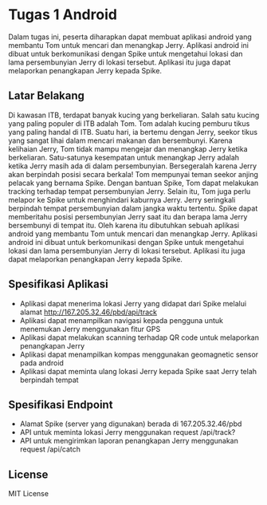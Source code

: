 

# Tugas 1 Android

Dalam tugas ini, peserta diharapkan dapat membuat aplikasi android yang membantu Tom untuk mencari dan menangkap Jerry. Aplikasi android ini dibuat untuk berkomunikasi dengan Spike untuk mengetahui lokasi dan lama persembunyian Jerry di lokasi tersebut. Aplikasi itu juga dapat melaporkan penangkapan Jerry kepada Spike.

## Latar Belakang

  Di  kawasan  ITB,  terdapat  banyak  kucing  yang  berkeliaran.  Salah  satu  kucing  yang  paling 
populer di ITB adalah Tom. Tom adalah kucing pemburu tikus yang paling handal di ITB. Suatu 
hari,  ia  bertemu  dengan  Jerry,  seekor  tikus  yang  sangat  lihai  dalam  mencari  makanan  dan 
bersembunyi. Karena kelihaian Jerry, Tom tidak mampu mengejar dan menangkap Jerry ketika 
berkeliaran. Satu-satunya kesempatan untuk menangkap Jerry adalah ketika Jerry masih ada di 
dalam persembunyian. Bersegeralah karena Jerry akan berpindah posisi secara berkala!
  Tom  mempunyai  teman  seekor  anjing  pelacak yang  bernama  Spike.  Dengan  bantuan  Spike, 
Tom  dapat  melakukan  tracking  terhadap  tempat  persembunyian  Jerry.  Selain  itu,  Tom  juga 
perlu  melapor ke  Spike untuk menghindari kaburnya  Jerry.  Jerry  seringkali  berpindah  tempat 
persembunyian dalam jangka waktu tertentu. Spike dapat memberitahu posisi persembunyian 
Jerry saat itu dan berapa lama Jerry bersembunyi di tempat itu.
  Oleh karena itu dibutuhkan sebuah aplikasi android  yang  membantu Tom untuk mencari dan menangkap Jerry. Aplikasi android ini dibuat untuk berkomunikasi dengan Spike untuk mengetahui lokasi dan lama persembunyian Jerry di lokasi tersebut.  Aplikasi itu juga dapat melaporkan penangkapan Jerry kepada Spike.

## Spesifikasi Aplikasi

- Aplikasi dapat menerima lokasi Jerry yang didapat dari Spike melalui alamat http://167.205.32.46/pbd/api/track
- Aplikasi dapat menampilkan navigasi kepada pengguna untuk menemukan Jerry menggunakan fitur GPS
- Aplikasi dapat melakukan scanning terhadap QR code untuk melaporkan penangkapan Jerry
- Aplikasi dapat menampilkan kompas menggunakan geomagnetic sensor pada android
- Aplikasi dapat meminta ulang lokasi Jerry kepada Spike saat Jerry telah berpindah tempat

## Spesifikasi Endpoint

- Alamat Spike (server yang digunakan) berada di 167.205.32.46/pbd
- API untuk meminta lokasi Jerry menggunakan request /api/track?<NIM>
- API untuk mengirimkan laporan penangkapan Jerry menggunakan request /api/catch

## License

MIT License
